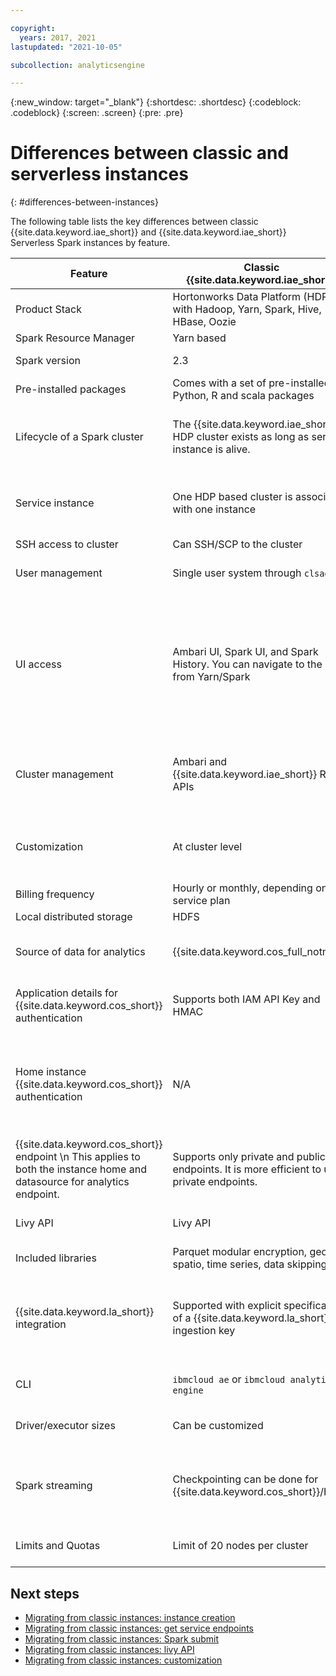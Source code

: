 ```yaml
---

copyright:
  years: 2017, 2021
lastupdated: "2021-10-05"

subcollection: analyticsengine

---
```


<!-- Attribute definitions -->
{:new_window: target="_blank"}
{:shortdesc: .shortdesc}
{:codeblock: .codeblock}
{:screen: .screen}
{:pre: .pre}

# Differences between classic and serverless instances
{: #differences-between-instances}

The following table lists the key differences between classic {{site.data.keyword.iae_short}} and {{site.data.keyword.iae_short}} Serverless Spark instances by feature.

| Feature |	Classic {{site.data.keyword.iae_short}} |	{{site.data.keyword.iae_short}} Serverless Spark |
|---------|--------------------------|------------------------------------|
| Product Stack |	Hortonworks Data Platform (HDP), with Hadoop, Yarn, Spark, Hive, HBase, Oozie | Apache Spark (open source). See [Key concepts](/docs/AnalyticsEngine?topic=AnalyticsEngine-serverless-architecture-concepts#key-concepts). |
| Spark Resource Manager | Yarn based | Standalone |
| Spark version | 2.3 | 3.1 (as of today). See [Key concepts](/docs/AnalyticsEngine?topic=AnalyticsEngine-serverless-architecture-concepts#key-concepts). |
| Pre-installed packages | Comes with a set of pre-installed Python, R and scala packages | Comes with a set of pre-installed Python, R and scala packages |
| Lifecycle of a Spark cluster | The {{site.data.keyword.iae_short}} HDP cluster exists as long as service instance is alive. | Created on demand. When a Spark application is submitted, a Spark cluster is created on the fly. The cluster is not directly accessible to user. |
| Service instance | One HDP based cluster is associated with one instance | The 	service instance houses the details of the `instance home`. Multiple Spark workloads can be executed against this one instance. See [Instance architecture](/docs/AnalyticsEngine?topic=AnalyticsEngine-serverless-architecture-concepts#serverless-architecture). |
| SSH access to cluster |	Can SSH/SCP to the cluster | No SSH access to the cluster |
| User management | Single user system through `clsadmin` | {{site.data.keyword.cloud_notm}} IAM based access. See [Retrieving service endpoints](/docs/AnalyticsEngine?topic=AnalyticsEngine-retrieve-endpoints-serverless). |
| UI access | Ambari UI, Spark UI, and Spark History. You can navigate to the UI from Yarn/Spark | Ambari is no longer available. In the upcoming release, the Spark UI & Spark History will be accessible. You can then navigate to the UI from the {{site.data.keyword.cloud_notm}} console against the application. See [Managing instances through the {{site.data.keyword.cloud_notm}} console](/docs/AnalyticsEngine?topic=AnalyticsEngine-manage-serverless-console). |
| Cluster management | Ambari and {{site.data.keyword.iae_short}} REST APIs |- {{site.data.keyword.cloud_notm}} console: see [Managing using the {{site.data.keyword.cloud_notm}} console](/docs/AnalyticsEngine?topic=AnalyticsEngine-manage-serverless-console)  \n- REST APIs and CLI: see [Retrieving details of a serverless instance](/docs/AnalyticsEngine?topic=AnalyticsEngine-retrieve-instance-details) |
| Customization | At cluster level | At instance level. After customization is done at instance level, it can take effect across workloads. See [Customization overview](/docs/AnalyticsEngine?topic=AnalyticsEngine-cust-instance). |
| Billing frequency | Hourly or monthly, depending on service plan | Per second billing |
| Local distributed storage | HDFS | No HDFS |
| Source of data for analytics | {{site.data.keyword.cos_full_notm}} | {{site.data.keyword.cos_full_notm}}. See [Using {{site.data.keyword.cos_short}} as the instance home](/docs/AnalyticsEngine?topic=AnalyticsEngine-cos-serverless). |
| Application details for {{site.data.keyword.cos_short}} authentication |	Supports both IAM API Key and HMAC | Supports both IAM API Key and HMAC. See [What are the {{site.data.keyword.cos_short}} credentials](/docs/AnalyticsEngine?topic=AnalyticsEngine-cos-serverless#what-are-cos-creds). |
| Home instance {{site.data.keyword.cos_short}} authentication | N/A | Supports only HMAC. Note that using the API Key in the instance home details specification will work, however currently no logs will be forwarded to the configured {{site.data.keyword.la_full_notm}} instance. So using the API key might not work for most users. |
| {{site.data.keyword.cos_short}} endpoint  \n This applies to both the instance home and datasource for analytics endpoint. | Supports only private and public endpoints. It is more efficient to use private endpoints. | Currently supports public endpoint connectivity only. In the future, direct endpoints will also be supported.  |
| Livy API | Livy API | Livy-like API. No sessions API, only batch API. No Livy API to fetch logs. See [Livy batch APIs](/docs/AnalyticsEngine?topic=AnalyticsEngine-livy-api-serverless). |
| Included libraries | Parquet modular encryption, geo-spatio, time series, data skipping | Parquet modular encryption, geo-spatio, time series, data skipping |
| {{site.data.keyword.la_short}} integration | Supported with explicit specification of a {{site.data.keyword.la_short}} ingestion key | Supports forwarding logs from the {{site.data.keyword.iae_full_notm}} service to an {{site.data.keyword.la_full_notm}} instance that was enabled to receive platform logs. See [Configuring and viewing logs](/docs/AnalyticsEngine?topic=AnalyticsEngine-viewing-logs). |
| CLI | `ibmcloud ae` or `ibmcloud analytics-engine`| `ibmcloud ae-v3` or `ibmcloud analytics-engine-v3`. See [{{site.data.keyword.iae_short}} CLI](/docs/analytics-engine-cli-plugin?topic=analytics-engine-cli-plugin-CLI_analytics_engine). |
| Driver/executor sizes | Can be customized | T-shirt sizes: see [Supported Spark driver and executor vCPU and memory combinations](/docs/AnalyticsEngine?topic=AnalyticsEngine-limits#cpu-mem-combination) |
| Spark streaming | Checkpointing can be done for {{site.data.keyword.cos_short}}/HDFS | Checkpointing can be done only for {{site.data.keyword.cos_short}}. Make sure to run streaming applications only for 7 days to accommodate for AnalyticsEngine maintenance. |
| Limits and Quotas | Limit of 20 nodes per cluster | 5 instances per account with limits on cores and cpu per instance. See [Application limits](/docs/AnalyticsEngine?topic=AnalyticsEngine-limits#limits_application). |

## Next steps

- [Migrating from classic instances: instance creation](/docs/AnalyticsEngine?topic=AnalyticsEngine-instance-creation)
- [Migrating from classic instances: get service endpoints](/docs/AnalyticsEngine?topic=AnalyticsEngine-get-service-endpoints)
- [Migrating from classic instances: Spark submit](/docs/AnalyticsEngine?topic=AnalyticsEngine-migrate-spark-submit)
- [Migrating from classic instances: livy API](/docs/AnalyticsEngine?topic=AnalyticsEngine-migrate-livy)
- [Migrating from classic instances: customization](/docs/AnalyticsEngine?topic=AnalyticsEngine-migrate-customization)


<!-- Supports only direct and public endpoints. It is more efficient to use direct endpoints.  See [Retrieving service endpoints](/docs/AnalyticsEngine?topic=AnalyticsEngine-retrieve-endpoints-serverless). -->
